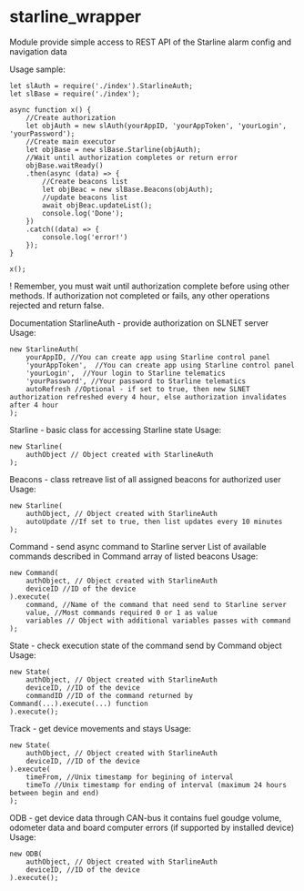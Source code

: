 # starline_wrapper
 Module provide simple access to REST API of the Starline alarm config and navigation data

Usage sample:
```
let slAuth = require('./index').StarlineAuth;
let slBase = require('./index');

async function x() {
	//Create authorization
	let objAuth = new slAuth(yourAppID, 'yourAppToken', 'yourLogin', 'yourPassword');
	//Create main executor
	let objBase = new slBase.Starline(objAuth);
	//Wait until authorization completes or return error
	objBase.waitReady()
	.then(async (data) => {
		//Create beacons list
		let objBeac = new slBase.Beacons(objAuth);
		//update beacons list
		await objBeac.updateList();
		console.log('Done');
	})
	.catch((data) => {
		console.log('error!')
	});
}

x();
```

! Remember, you must wait until authorization complete before using other methods.
If authorization not completed or fails, any other operations rejected and return false.

Documentation
StarlineAuth - provide authorization on SLNET server
Usage:
```
new StarlineAuth(
	yourAppID, //You can create app using Starline control panel
	'yourAppToken',  //You can create app using Starline control panel
	'yourLogin',  //Your login to Starline telematics
	'yourPassword', //Your password to Starline telematics
	autoRefresh //Optional - if set to true, then new SLNET authorization refreshed every 4 hour, else authorization invalidates after 4 hour
);
```

Starline - basic class for accessing Starline state
Usage:
```
new Starline(
	authObject // Object created with StarlineAuth
);
```

Beacons - class retreave list of all assigned beacons for authorized user
Usage:
```
new Starline(
	authObject, // Object created with StarlineAuth
	autoUpdate //If set to true, then list updates every 10 minutes
);
```

Command - send async command to Starline server
List of available commands described in Command array of listed beacons
Usage:
```
new Command(
	authObject, // Object created with StarlineAuth
	deviceID //ID of the device
).execute(
	command, //Name of the command that need send to Starline server
	value, //Most commands required 0 or 1 as value
	variables // Object with additional variables passes with command
);
```

State - check execution state of the command send by Command object
Usage:
```
new State(
	authObject, // Object created with StarlineAuth
	deviceID, //ID of the device
	commandID //ID of the command returned by Command(...).execute(...) function
).execute();
```

Track - get device movements and stays
Usage:
```
new State(
	authObject, // Object created with StarlineAuth
	deviceID, //ID of the device
).execute(
	timeFrom, //Unix timestamp for begining of interval
	timeTo //Unix timestamp for ending of interval (maximum 24 hours between begin and end) 
);
```

ODB - get device data through CAN-bus it contains fuel goudge volume, odometer data and board computer errors (if supported by installed device)
Usage:
```
new ODB(
	authObject, // Object created with StarlineAuth
	deviceID, //ID of the device
).execute();
```